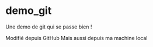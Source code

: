 # demo_git
Une demo de git qui se passe bien !

Modifié depuis GitHub
Mais aussi depuis ma machine local
